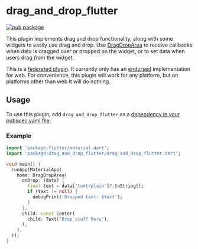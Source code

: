 # drag_and_drop_flutter

[![pub package](https://img.shields.io/pub/v/drag_and_drop_flutter.svg?color=blue)](https://pub.dev/packages/drag_and_drop_flutter)

This plugin implements drag and drop functionality, along with some widgets to easily use drag and drop.
Use [DragDropArea]() to receive callbacks when data is dragged over or dropped on the widget, or to
set data when users drag *from* the widget.

This is a [federated plugin][1]. It currently only has an [endorsed][2] implementation for web.
For convenience, this plugin will work for any platform, but on platforms other than web it will do nothing.

## Usage

To use this plugin, add `drag_and_drop_flutter` as a [dependency in your pubspec.yaml file](https://pub.dev/drag_and_drop_flutter).

### Example

```dart
import 'package:flutter/material.dart';
import 'package:drag_and_drop_flutter/drag_and_drop_flutter.dart';

void main() {
  runApp(MaterialApp(
    home: DragDropArea(
      onDrop: (data) {
        final text = data['text/plain']?.toString();
        if (text != null) {
          debugPrint('Dropped text: $text');
        }
      },
      child: const Center(
        child: Text('Drop stuff here'),
      ),
    ),
  ));
}
```

[1]: https://docs.flutter.dev/development/packages-and-plugins/developing-packages#federated-plugins
[2]: https://docs.flutter.dev/development/packages-and-plugins/developing-packages#endorsed-federated-plugin